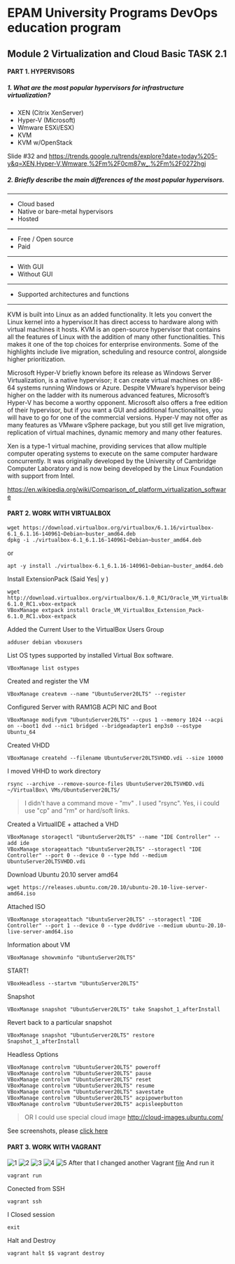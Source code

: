 # EPAM University Programs DevOps education program

## Module 2 Virtualization and Cloud Basic TASK 2.1
#### PART 1. HYPERVISORS

##### 1.	What are the most popular hypervisors for infrastructure virtualization?

* XEN (Citrix XenServer)
* Hyper-V (Microsoft)
* Wmware ESXi/ESX)
* KVM
* KVM w/OpenStack

Slide #32  and
https://trends.google.ru/trends/explore?date=today%205-y&q=XEN,Hyper-V,Wmware,%2Fm%2F0cm87w_,%2Fm%2F0272hgj

##### 2.	Briefly describe the main differences of the most popular hypervisors.
---
* Cloud based
* Native or bare-metal hypervisors
* Hosted
---
* Free / Open source
* Paid
---
* With GUI
* Without GUI
---
* Supported architectures and functions
---
KVM is built into Linux as an added functionality. It lets you convert the Linux kernel into a hypervisor.It has direct access to hardware along with virtual machines it hosts. KVM is an open-source hypervisor that contains all the features of Linux with the addition of many other functionalities. This makes it one of the top choices for enterprise environments. Some of the highlights include live migration, scheduling and resource control, alongside higher prioritization.

Microsoft Hyper-V briefly known before its release as Windows Server Virtualization, is a native hypervisor; it can create virtual machines on x86-64 systems running Windows or Azure.
Despite VMware’s hypervisor being higher on the ladder with its numerous advanced features, Microsoft’s Hyper-V has become a worthy opponent. Microsoft also offers a free edition of their hypervisor, but if you want a GUI and additional functionalities, you will have to go for one of the commercial versions. Hyper-V may not offer as many features as VMware vSphere package, but you still get live migration, replication of virtual machines, dynamic memory and many other features.

Xen is a type-1 virtual machine, providing services that allow multiple computer operating systems to execute on the same computer hardware concurrently. It was originally developed by the University of Cambridge Computer Laboratory and is now being developed by the Linux Foundation with support from Intel. 

https://en.wikipedia.org/wiki/Comparison_of_platform_virtualization_software



#### PART 2. WORK WITH VIRTUALBOX

```
wget https://download.virtualbox.org/virtualbox/6.1.16/virtualbox-6.1_6.1.16-140961~Debian~buster_amd64.deb
dpkg -i ./virtualbox-6.1_6.1.16-140961~Debian~buster_amd64.deb
```
or
```
apt -y install ./virtualbox-6.1_6.1.16-140961~Debian~buster_amd64.deb
```
Install ExtensionPack (Said Yes| y )
```
wget http://download.virtualbox.org/virtualbox/6.1.0_RC1/Oracle_VM_VirtualBox_Extension_Pack-6.1.0_RC1.vbox-extpack
VBoxManage extpack install Oracle_VM_VirtualBox_Extension_Pack-6.1.0_RC1.vbox-extpack
```


Added the Current User to the VirtualBox Users Group
```
adduser debian vboxusers
```
List OS types supported by installed Virtual Box software.
```
VBoxManage list ostypes
```
Created and register the VM
```
VBoxManage createvm --name "UbuntuServer20LTS" --register
```

Configured Server with RAM1GB ACPI NIC and Boot
```
VBoxManage modifyvm "UbuntuServer20LTS" --cpus 1 --memory 1024 --acpi on --boot1 dvd --nic1 bridged --bridgeadapter1 enp3s0 --ostype Ubuntu_64
```
Created VHDD
```
VBoxManage createhd --filename UbuntuServer20LTSVHDD.vdi --size 10000
```

I moved VHHD to work directory
```
rsync --archive --remove-source-files UbuntuServer20LTSVHDD.vdi ~/VirtualBox\ VMs/UbuntuServer20LTS/
```
> I didn't have a command move - "mv" . I used "rsync". Yes, i i could use "cp" and "rm" or hard/soft links.

Created a VirtualIDE + attached a VHD
```
VBoxManage storagectl "UbuntuServer20LTS" --name "IDE Controller" --add ide
VBoxManage storageattach "UbuntuServer20LTS" --storagectl "IDE Controller" --port 0 --device 0 --type hdd --medium UbuntuServer20LTSVHDD.vdi
```

Download Ubuntu 20.10 server amd64
```
wget https://releases.ubuntu.com/20.10/ubuntu-20.10-live-server-amd64.iso
```
Attached ISO
```
VBoxManage storageattach "UbuntuServer20LTS" --storagectl "IDE Controller" --port 1 --device 0 --type dvddrive --medium ubuntu-20.10-live-server-amd64.iso
```

Information about VM 
```
VBoxManage showvminfo "UbuntuServer20LTS"
```
START!
```
VBoxHeadless --startvm "UbuntuServer20LTS"
```
Snapshot
```
VBoxManage snapshot "UbuntuServer20LTS" take Snapshot_1_afterInstall
```
Revert back to a particular snapshot
```
VBoxManage snapshot "UbuntuServer20LTS" restore Snapshot_1_afterInstall
```
Headless Options
```
VBoxManage controlvm "UbuntuServer20LTS" poweroff
VBoxManage controlvm "UbuntuServer20LTS" pause
VBoxManage controlvm "UbuntuServer20LTS" reset
VBoxManage controlvm "UbuntuServer20LTS" resume
VBoxManage controlvm "UbuntuServer20LTS" savestate
VBoxManage controlvm "UbuntuServer20LTS" acpipowerbutton
VBoxManage controlvm "UbuntuServer20LTS" acpisleepbutton
```
> OR I could use special cloud image
http://cloud-images.ubuntu.com/

See screenshots, please [click here](https://github.com/Twicer/DevOps_online_Dnipro_2020Q42021Q1/blob/master/m2/task2.1/screens/readme.md)
#### PART 3. WORK WITH VAGRANT

![1](https://github.com/Twicer/DevOps_online_Dnipro_2020Q42021Q1/blob/master/m2/task2.1/screens_task2.1_part3_vagrant/1.png)
![2](https://github.com/Twicer/DevOps_online_Dnipro_2020Q42021Q1/blob/master/m2/task2.1/screens_task2.1_part3_vagrant/2.png)
![3](https://github.com/Twicer/DevOps_online_Dnipro_2020Q42021Q1/blob/master/m2/task2.1/screens_task2.1_part3_vagrant/3.png)
![4](https://github.com/Twicer/DevOps_online_Dnipro_2020Q42021Q1/blob/master/m2/task2.1/screens_task2.1_part3_vagrant/4.png)
![5](https://github.com/Twicer/DevOps_online_Dnipro_2020Q42021Q1/blob/master/m2/task2.1/screens_task2.1_part3_vagrant/5.png)
After that I changed another Vagrant [file](https://github.com/Twicer/DevOps_online_Dnipro_2020Q42021Q1/blob/master/m2/task2.1/student_Oleksii/Vagrantfile)
And run it
```
vagrant run
```
Conected from SSH
```
vagrant ssh
```
I Closed session
```
exit
```
Halt and Destroy
```
vagrant halt $$ vagrant destroy
```
